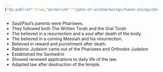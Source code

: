 ```yaml
---
{"dg-publish":true,"permalink":"/gate-of-wisdom/beings/human-beings/pharisee/","tags":["#GateWisdom","P","HumanBeing"]}
---
```


- Saul/Paul’s parents were Pharisees.
- They followed both The Written Torah  and the Oral Torah 
- The believed in a resurrection and a soul after death of the body.
- The believed in a coming Messiah and his resurrection.
- Believed in reward and punishment after death.
- Rabbinic Judaism came out of the Pharisees and Orthodox Judaism
- Established the Sanhedrin
- Showed renewed applications to daily life of the law.
- Adapted law after destruction of the temple.



